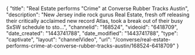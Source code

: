 {
    "title": "Real Estate performs \"Crime\" at Converse Rubber Tracks Austin",
    "description": "New Jersey indie rock gurus Real Estate, fresh off releasing their critically acclaimed new record Atlas, took a break out of their busy SxSW schedule to sto...",
    "channelid": "168524",
    "videoid": "6418709",
    "date_created": "1443741788",
    "date_modified": "1443741788",
    "type": "captivate",
    "layout": "channelVideo",
    "url": "\/converse\/real-estate-performs-crime-at-converse-rubber-tracks-austin\/168524-6418709"
}